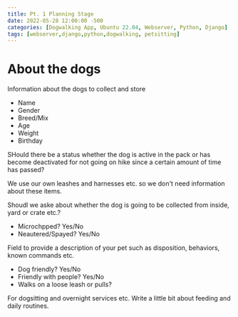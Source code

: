 ```yaml
---
title: Pt. 1 Planning Stage
date: 2022-05-28 12:00:00 -500
categories: [Dogwalking App, Ubuntu 22.04, Webserver, Python, Django]
tags: [webserver,django,python,dogwalking, petsitting]
---
```


# About the dogs

Information about the dogs to collect and store

* Name
* Gender
* Breed/Mix
* Age
* Weight
* Birthday

SHould there be a status whether the dog is active in the pack or has become deactivated for not going on hike since a certain amount of time has passed?

We use our own leashes and harnesses etc. so we don't need information about these items.

Shoudl we aske about whether the dog is going to be collected from inside, yard or crate etc.?

* Microchpped?  Yes/No
* Neautered/Spayed? Yes/No

Field to provide a description of your pet such as disposition, behaviors, known commands etc.

* Dog friendly? Yes/No
* Friendly with people? Yes/No
* Walks on a loose leash or pulls?

For dogsitting and overnight services etc. Write a little bit about feeding and daily routines.